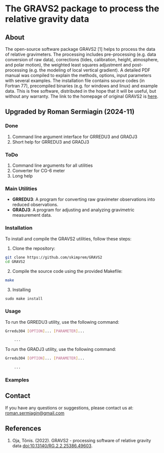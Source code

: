 # The GRAVS2 package to process the relative gravity data

## About

The open-source software package GRAVS2 [1] helps to process the data of relative
gravimeters. The processing includes pre-processing (e.g. data conversion of raw
data), corrections (tides, calibration, height, atmosphere, and polar motion),
the weighted least squares adjustment and post-processing (e.g. the modeling of
local vertical gradient). A detailed PDF manual was compiled to explain the
methods, options, input parameters with several examples. The installation file
contains source codes (in Fortran 77), precompiled binaries (e.g.
for windows and linux) and example data. This is free software, distributed in
the hope that it will be useful, but without any warranty. The link to the
homepage of original GRAVS2 is [here](
https://docs.google.com/document/d/13dG5Lp3x99OuriIaFnCpHbgse8to9pDzh3ju3fj1qbM).

## Upgraded by Roman Sermiagin (2024-11)

### Done

1. Command line argument interface for GRREDU3 and GRADJ3
2. Short help for GRREDU3 and GRADJ3

### ToDo

1. Command line arguments for all utilities
2. Converter for CG-6 meter
3. Long help

### Main Utilities

- **GRREDU3**: A program for converting raw gravimeter observations into reduced observations.
- **GRADJ3**: A program for adjusting and analyzing gravimetric measurement data.

### Installation

To install and compile the GRAVS2 utilities, follow these steps:

1. Clone the repository:

```bash
git clone https://github.com/skimprem/GRAVS2
cd GRAVS2
```

2. Compile the source code using the provided Makefile:

```bash
make
```

3. Installing

```
sudo make install
```

### Usage

To run the GRREDU3 utility, use the following command:

```bash
Grredu304 [OPTION]... [PARAMETER]...

    ...

```
To run the GRADJ3 utility, use the following command:

```bash
Grredu304 [OPTION]... [PARAMETER]...

    ...

```

<!-- For a brief help on the utilities, use the -h or --help option. -->

### Examples

## Contact

If you have any questions or suggestions, please contact us at:
[roman.sermiagin@gmail.com](mailto:roman.sermiagin@gmail.com)

## References

1. Oja, Tõnis. (2022). GRAVS2 - processing software of relative gravity data [doi:10.13140/RG.2.2.25386.49603](http://dx.doi.org/10.13140/RG.2.2.25386.49603). 

